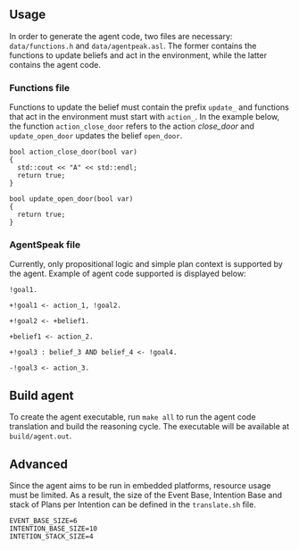 ## Usage

In order to generate the agent code, two files are necessary: `data/functions.h` and `data/agentpeak.asl`. The former contains the functions to update beliefs and act in the environment, while the latter contains the agent code.

### Functions file

Functions to update the belief must contain the prefix `update_` and functions that act in the environment must start with `action_`. In the example below, the function `action_close_door` refers to the action *close_door* and `update_open_door` updates the belief `open_door`.

```
bool action_close_door(bool var)
{
  std::cout << "A" << std::endl;
  return true;
}

bool update_open_door(bool var)
{
  return true;
}
```

### AgentSpeak file

Currently, only propositional logic and simple plan context is supported by the agent. Example of agent code supported is displayed below:

```
!goal1.

+!goal1 <- action_1, !goal2.

+!goal2 <- +belief1.

+belief1 <- action_2.

+!goal3 : belief_3 AND belief_4 <- !goal4.

-!goal3 <- action_3.
```

## Build agent

To create the agent executable, run `make all` to run the agent code translation and build the reasoning cycle. The executable will be available at `build/agent.out`.

## Advanced

Since the agent aims to be run in embedded platforms, resource usage must be limited. As a result, the size of the Event Base, Intention Base and stack of Plans per Intention can be defined in the `translate.sh` file.

```
EVENT_BASE_SIZE=6
INTENTION_BASE_SIZE=10
INTETION_STACK_SIZE=4
```